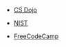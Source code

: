 - [CS Dojo](https://www.youtube.com/watch?v=D6xkbGLQesk)

- [NIST](https://xlinux.nist.gov/dads/HTML/bigOnotation.html)

- [FreeCodeCamp](https://www.freecodecamp.org/news/big-o-notation-why-it-matters-and-why-it-doesnt-1674cfa8a23c/)
